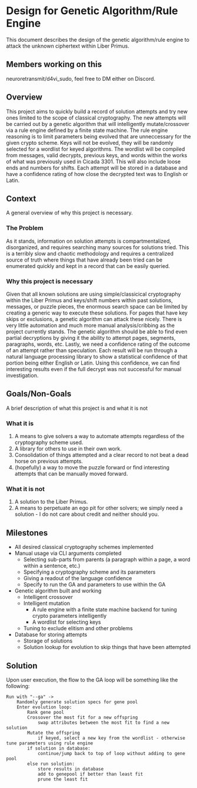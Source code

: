 # Design for Genetic Algorithm/Rule Engine

This document describes the design of the genetic algorithm/rule engine to attack the unknown
ciphertext within Liber Primus.

## Members working on this

neuroretransmit/d4vi_sudo, feel free to DM either on Discord.

## Overview

This project aims to quickly build a record of solution attempts and try new ones limited to the
scope of classical cryptography. The new attempts will be carried out by a genetic algorithm that
will intelligently mutate/crossover via a rule engine defined by a finite state machine. The 
rule engine reasoning is to limit parameters being evolved that are unneccessary for the given
crypto scheme. Keys will not be evolved, they will be randomly selected for a wordlist for keyed
algorithms. The wordlist will be compiled from messages, valid decrypts, previous keys, and words 
within the works of what was previously used in Cicada 3301. This will also include loose ends and
numbers for shifts. Each attempt will be stored in a database and have a confidence rating of how
close the decrypted text was to English or Latin.

## Context

A general overview of why this project is necessary.

### The Problem

As it stands, information on solution attempts is compartmentalized, disorganized, and requires 
searching many sources for solutions tried. This is a terribly slow and chaotic methodology and 
requires a centralized source of truth where things that have already been tried can be enumerated 
quickly and kept in a record that can be easily queried.

### Why this project is necessary

Given that all known solutions are using simple/classicical cryptography within the Liber Primus
and keys/shift numbers within past solutions, messages, or puzzle pieces, the enormous search space 
can be limited by creating a generic way to execute these solutions. For pages that have key skips or 
exclusions, a genetic algorithm can attack these nicely. There is very little automation and much more
manual analysis/cribbing as the project currently stands. The genetic algorithm should be able to find 
even partial decryptions by giving it the ability to attempt pages, segments, paragraphs, words, etc.
Lastly, we need a confidence rating of the outcome of an attempt rather than speculation. Each result
will be run through a natural language processing library to show a statistical confidence of that 
portion being either English or Latin. Using this confidence, we can find interesting results even if
the full decrypt was not successful for manual investigation.

## Goals/Non-Goals

A brief description of what this project is and what it is not

### What it is

1. A means to give solvers a way to automate attempts regardless of the cryptography scheme used.
2. A library for others to use in their own work.
3. Consolidation of things attempted and a clear record to not beat a dead horse on previous attempts.
4. (hopefully) a way to move the puzzle forward or find interesting attempts that can be manually moved forward.

### What it is not

1. A solution to the Liber Primus.
2. A means to perpetuate an ego pit for other solvers; we simply need a solution - I do not care about credit
and neither should you.

## Milestones

- All desired classical cryptography schemes implemented
- Manual usage via CLI arguments completed
    - Selecting sub-parts from parents (a paragraph within a page, a word within a sentence, etc.)
    - Specifying a cryptography scheme and its parameters
    - Giving a readout of the language confidence
    - Specify to run the GA and parameters to use within the GA
- Genetic algorithm built and working
    - Intelligent crossover
    - Intelligent mutation
        - A rule engine with a finite state machine backend for tuning crypto parameters intelligently
        - A wordlist for selecting keys
    - Tuning to exclude elitism and other problems
- Database for storing attempts
    - Storage of solutions
    - Solution lookup for evolution to skip things that have been attempted

## Solution

Upon user execution, the flow to the GA loop will be something like the following:

```
Run with "--ga" ->
    Randomly generate solution specs for gene pool
    Enter evolution loop:
        Rank gene pool
        Crossover the most fit for a new offspring
            swap attributes between the most fit to find a new solution
        Mutate the offspring
            if keyed, select a new key from the wordlist - otherwise tune parameters using rule engine
        if solution in database:
            continue/jump back to top of loop without adding to gene pool
        else run solution:
            store results in database
            add to genepool if better than least fit
            prune the least fit
```


